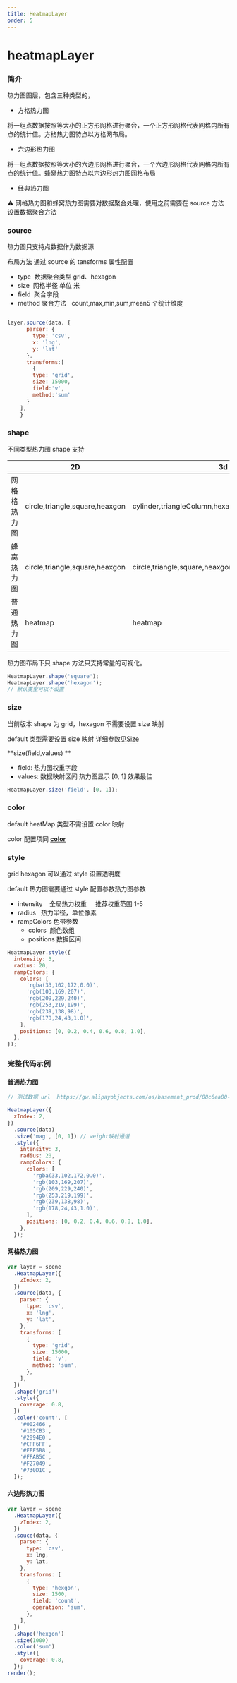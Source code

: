 ```yaml
---
title: HeatmapLayer
order: 5
---
```


# heatmapLayer

### 简介

热力图图层，包含三种类型的，

- 方格热力图

将一组点数据按照等大小的正方形网格进行聚合，一个正方形网格代表网格内所有点的统计值。方格热力图特点以方格网布局。

- 六边形热力图

将一组点数据按照等大小的六边形网格进行聚合，一个六边形网格代表网格内所有点的统计值。蜂窝热力图特点以六边形热力图网格布局

- 经典热力图

⚠️ 网格热力图和蜂窝热力图需要对数据聚合处理，使用之前需要在 source 方法设置数据聚合方法

### source

热力图只支持点数据作为数据源

布局方法 通过 source 的 tansforms 属性配置

- type  数据聚合类型 grid、hexagon
- size  网格半径 单位 米
- field  聚合字段
- method 聚合方法   count,max,min,sum,mean5 个统计维度

```javascript

layer.source(data, {
      parser: {
        type: 'csv',
        x: 'lng',
        y: 'lat'
      },
      transforms:[
        {
        type: 'grid',
        size: 15000,
        field:'v',
        method:'sum'
      }
    ],
    }
```

### shape

不同类型热力图 shape 支持

|              | 2D                             | 3d                                                |
| ------------ | ------------------------------ | ------------------------------------------------- |
| 网格格热力图 | circle,triangle,square,heaxgon | cylinder,triangleColumn,hexagonColum,squareColumn |
| 蜂窝热力图   | circle,triangle,square,heaxgon | circle,triangle,square,heaxgon                    |
| 普通热力图   | heatmap                        | heatmap                                           |

热力图布局下只 shape 方法只支持常量的可视化。

```javascript
HeatmapLayer.shape('square');
HeatmapLayer.shape('hexagon');
// 默认类型可以不设置
```

### size

当前版本 shape 为 grid，hexagon 不需要设置 size 映射

default 类型需要设置 size 映射 详细参数见[Size](https://www.yuque.com/antv/l7/layer#size)

**size(field,values) **

- field: 热力图权重字段
- values: 数据映射区间 热力图显示 [0, 1] 效果最佳

```javascript
HeatmapLayer.size('field', [0, 1]);
```

### color

default heatMap 类型不需设置 color 映射

color 配置项同 [**color**](https://www.yuque.com/antv/l7/layer#color)

### style

grid hexagon 可以通过 style 设置透明度

default 热力图需要通过 style 配置参数热力图参数

- intensity    全局热力权重     推荐权重范围 1-5
- radius   热力半径，单位像素
- rampColors 色带参数
  - colors  颜色数组
  - positions 数据区间

```javascript
HeatmapLayer.style({
  intensity: 3,
  radius: 20,
  rampColors: {
    colors: [
      'rgba(33,102,172,0.0)',
      'rgb(103,169,207)',
      'rgb(209,229,240)',
      'rgb(253,219,199)',
      'rgb(239,138,98)',
      'rgb(178,24,43,1.0)',
    ],
    positions: [0, 0.2, 0.4, 0.6, 0.8, 1.0],
  },
});
```

### 完整代码示例

#### 普通热力图

```javascript
// 测试数据 url  https://gw.alipayobjects.com/os/basement_prod/08c6ea00-dc5f-4bb0-b0b5-52bde5edf0a3.json

HeatmapLayer({
  zIndex: 2,
})
  .source(data)
  .size('mag', [0, 1]) // weight映射通道
  .style({
    intensity: 3,
    radius: 20,
    rampColors: {
      colors: [
        'rgba(33,102,172,0.0)',
        'rgb(103,169,207)',
        'rgb(209,229,240)',
        'rgb(253,219,199)',
        'rgb(239,138,98)',
        'rgb(178,24,43,1.0)',
      ],
      positions: [0, 0.2, 0.4, 0.6, 0.8, 1.0],
    },
  });
```

#### 网格热力图

```javascript
var layer = scene
  .HeatmapLayer({
    zIndex: 2,
  })
  .source(data, {
    parser: {
      type: 'csv',
      x: 'lng',
      y: 'lat',
    },
    transforms: [
      {
        type: 'grid',
        size: 15000,
        field: 'v',
        method: 'sum',
      },
    ],
  })
  .shape('grid')
  .style({
    coverage: 0.8,
  })
  .color('count', [
    '#002466',
    '#105CB3',
    '#2894E0',
    '#CFF6FF',
    '#FFF5B8',
    '#FFAB5C',
    '#F27049',
    '#730D1C',
  ]);
```

#### 六边形热力图

```javascript
var layer = scene
  .HeatmapLayer({
    zIndex: 2,
  })
  .souce(data, {
    parser: {
      type: 'csv',
      x: lng,
      y: lat,
    },
    transforms: [
      {
        type: 'hexgon',
        size: 1500,
        field: 'count',
        operation: 'sum',
      },
    ],
  })
  .shape('hexgon')
  .size(1000)
  .color('sum')
  .style({
    coverage: 0.8,
  });
render();
```

